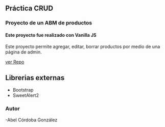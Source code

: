 ## Práctica CRUD
### Proyecto de un ABM de productos 
#### Este proyecto fue realizado con Vanilla JS

Este proyecto permite agregar, editar, borrar productos por medio de una página de admin.

[ver Repo](https://github.com/abelcg/PracticaCRUD-c14i)

## Librerias externas
- Bootstrap
- SweetAlert2


### Autor

-Abel Córdoba González